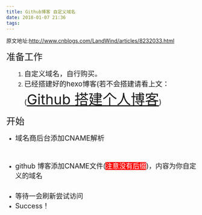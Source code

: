 ```yaml
---
title: Github博客 自定义域名
date: 2018-01-07 21:36
tags:
---
```

原文地址:<a href="http://www.cnblogs.com/LandWind/articles/8232033.html" style="font-size: 200%;color: #000;">http://www.cnblogs.com/LandWind/articles/8232033.html</a>
<p><span style="font-size: 18pt">&#20934;&#22791;&#24037;&#20316;</span></p>
<ol><ol>
<li><span style="font-size: 14pt">&#33258;&#23450;&#20041;&#22495;&#21517;&#65292;&#33258;&#34892;&#36141;&#20080;&#12290;</span></li>
<li style="text-align: left"><span style="font-size: 14pt">&#24050;&#32463;&#25645;&#24314;&#22909;&#30340;hexo&#21338;&#23458;(&#33509;&#19981;&#20250;&#25645;&#24314;&#35831;&#30475;&#19978;&#25991;&#65306;(<a class="postTitle2" style="font-size: 2em" id="cb_post_title_url" href="http://www.cnblogs.com/LandWind/articles/8195861.html">Github &#25645;&#24314;&#20010;&#20154;&#21338;&#23458;</a>)</span></li>
</ol></ol>
<p><span style="font-size: 18pt">&#24320;&#22987;</span></p>
<ul>
<li><span style="font-size: 18.6667px">&#22495;&#21517;&#21830;&#21518;&#21488;&#28155;&#21152;CNAME&#35299;&#26512;</span></li>
</ul>
<p>&#12288;&#12288;<img style="font-size: 18.6667px" src="https://images2017.cnblogs.com/blog/630623/201801/630623-20180107212805799-1361493906.png" alt></p>
<ul>
<li><span style="font-size: 18px">github &#21338;&#23458;&#28155;&#21152;<span class="final-path">CNAME&#25991;&#20214;(<span style="background-color: #ff0000; color: #ffffff">&#27880;&#24847;&#27809;&#26377;&#21518;&#32512;</span>)&#65292;&#20869;&#23481;&#20026;&#20320;&#33258;&#23450;&#20041;&#30340;&#22495;&#21517;</span></span></li>
</ul>
<p><img src="https://images2017.cnblogs.com/blog/630623/201801/630623-20180107213258706-265182187.png" alt></p>
<ul>
<li><span style="font-size: 18px">&#31561;&#24453;&#19968;&#20250;&#21047;&#26032;&#23581;&#35797;&#35775;&#38382;</span></li>
<li><span style="font-size: 18px">Success&#65281;</span></li>
</ul>

